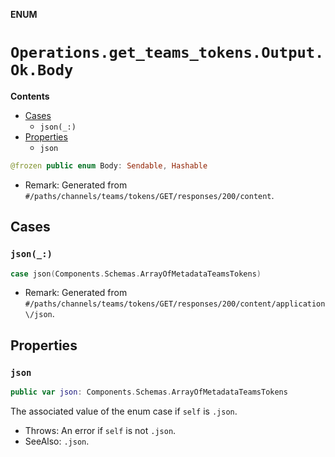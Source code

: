 **ENUM**

# `Operations.get_teams_tokens.Output.Ok.Body`

**Contents**

- [Cases](#cases)
  - `json(_:)`
- [Properties](#properties)
  - `json`

```swift
@frozen public enum Body: Sendable, Hashable
```

- Remark: Generated from `#/paths/channels/teams/tokens/GET/responses/200/content`.

## Cases
### `json(_:)`

```swift
case json(Components.Schemas.ArrayOfMetadataTeamsTokens)
```

- Remark: Generated from `#/paths/channels/teams/tokens/GET/responses/200/content/application\/json`.

## Properties
### `json`

```swift
public var json: Components.Schemas.ArrayOfMetadataTeamsTokens
```

The associated value of the enum case if `self` is `.json`.

- Throws: An error if `self` is not `.json`.
- SeeAlso: `.json`.
